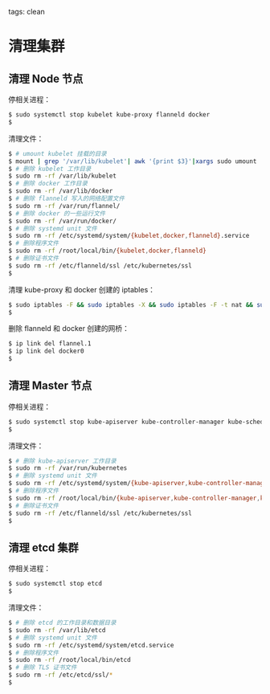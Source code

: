 <!-- toc -->

tags: clean

# 清理集群

## 清理 Node 节点

停相关进程：

``` bash
$ sudo systemctl stop kubelet kube-proxy flanneld docker
$
```

清理文件：

``` bash
$ # umount kubelet 挂载的目录
$ mount | grep '/var/lib/kubelet'| awk '{print $3}'|xargs sudo umount
$ # 删除 kubelet 工作目录
$ sudo rm -rf /var/lib/kubelet
$ # 删除 docker 工作目录
$ sudo rm -rf /var/lib/docker
$ # 删除 flanneld 写入的网络配置文件
$ sudo rm -rf /var/run/flannel/
$ # 删除 docker 的一些运行文件
$ sudo rm -rf /var/run/docker/
$ # 删除 systemd unit 文件
$ sudo rm -rf /etc/systemd/system/{kubelet,docker,flanneld}.service
$ # 删除程序文件
$ sudo rm -rf /root/local/bin/{kubelet,docker,flanneld}
$ # 删除证书文件
$ sudo rm -rf /etc/flanneld/ssl /etc/kubernetes/ssl
$
```

清理 kube-proxy 和 docker 创建的 iptables：

``` bash
$ sudo iptables -F && sudo iptables -X && sudo iptables -F -t nat && sudo iptables -X -t nat
$
```

删除 flanneld 和 docker 创建的网桥：

``` bash
$ ip link del flannel.1
$ ip link del docker0
$
```

## 清理 Master 节点

停相关进程：

``` bash
$ sudo systemctl stop kube-apiserver kube-controller-manager kube-scheduler
$
```

清理文件：

``` bash
$ # 删除 kube-apiserver 工作目录
$ sudo rm -rf /var/run/kubernetes
$ # 删除 systemd unit 文件
$ sudo rm -rf /etc/systemd/system/{kube-apiserver,kube-controller-manager,kube-scheduler}.service
$ # 删除程序文件
$ sudo rm -rf /root/local/bin/{kube-apiserver,kube-controller-manager,kube-scheduler}
$ # 删除证书文件
$ sudo rm -rf /etc/flanneld/ssl /etc/kubernetes/ssl
$
```

## 清理 etcd 集群

停相关进程：

``` bash
$ sudo systemctl stop etcd
$
```

清理文件：

``` bash
$ # 删除 etcd 的工作目录和数据目录
$ sudo rm -rf /var/lib/etcd
$ # 删除 systemd unit 文件
$ sudo rm -rf /etc/systemd/system/etcd.service
$ # 删除程序文件
$ sudo rm -rf /root/local/bin/etcd
$ # 删除 TLS 证书文件
$ sudo rm -rf /etc/etcd/ssl/*
$
```
